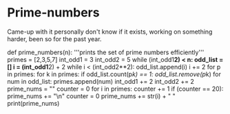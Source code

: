 Prime-numbers
=============

Came-up with it personally don't know if it exists, working on something harder, been so for the past year.

def prime_numbers(n):
    '''prints the set of prime numbers efficiently'''
    primes = [2,3,5,7]
    int_odd1 = 3
    int_odd2 = 5
    while (int_odd1**2) < n:
        odd_list = []
        i = (int_odd1**2) + 2
        while i < (int_odd2**2):
            odd_list.append(i)
            i += 2
        for p in primes:
            for k in primes:
                if odd_list.count(p*k) == 1:
                    odd_list.remove(p*k)
        for num in odd_list:
            primes.append(num)
        int_odd1 += 2
        int_odd2 += 2
    prime_nums = ""
    counter = 0
    for i in primes:
        counter += 1
        if (counter == 20):
            prime_nums += "\n"
            counter = 0
        prime_nums += str(i) + " "
    print(prime_nums)
